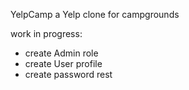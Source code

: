 YelpCamp
a Yelp clone for campgrounds

work in progress:
* create Admin role
* create User profile
* create password rest